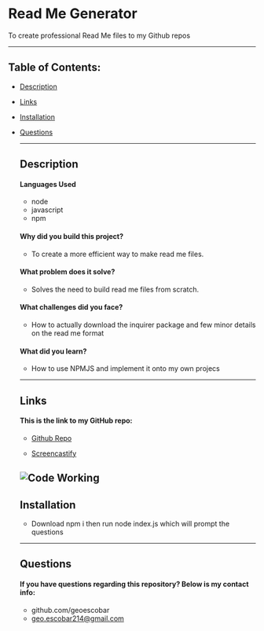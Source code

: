 # Read Me Generator

  To create professional Read Me files to my Github repos

  ---
## Table of Contents:

- [Description](#description)
- [Links](#links)
- [Installation](#installation)
- [Questions](#questions)


  ---
  ## Description

  #### Languages Used
  
  	* node
	* javascript
	* npm

  
  #### Why did you build this project?
  
  * To create a more efficient way to make read me files. 
  
  #### What problem does it solve?
  
  * Solves the need to build read me files from scratch.
  
  #### What challenges did you face?
  
  * How to actually download the inquirer package and few minor details on the read me format
  
  #### What did you learn?
  
  * How to use NPMJS and implement it onto  my own projecs
  
  ---
  ## Links 
  
  #### This is the link to my GitHub repo:
  * [Github Repo](https://github.com/geoescobar/README-Generator)

  * [Screencastify](https://drive.google.com/file/d/1E3IK9JZZfjl8CCF3WVg4QL3yG2vNAMVp/view)

   ![Code Working](readme.gif)
  ---

  ## Installation
  * Download npm i then run node index.js which will prompt the questions

  ---
  ## Questions 

  #### If you have questions regarding this repository? Below is my contact info:

  * github.com/geoescobar
  * geo.escobar214@gmail.com

